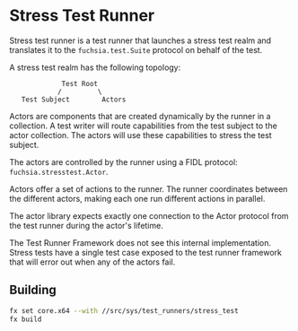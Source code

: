 # Stress Test Runner

Stress test runner is a test runner that launches a stress test realm and translates
it to the `fuchsia.test.Suite` protocol on behalf of the test.

A stress test realm has the following topology:

                 Test Root
                /         \
       Test Subject        Actors

Actors are components that are created dynamically by the runner in a collection. A test writer
will route capabilities from the test subject to the actor collection. The actors will use these
capabilities to stress the test subject.

The actors are controlled by the runner using a FIDL protocol: `fuchsia.stresstest.Actor`.

Actors offer a set of actions to the runner. The runner coordinates between the different actors,
making each one run different actions in parallel.

The actor library expects exactly one connection to the Actor protocol from the test runner during
the actor's lifetime.

The Test Runner Framework does not see this internal implementation. Stress tests have a single
test case exposed to the test runner framework that will error out when any of the actors fail.

## Building

```bash
fx set core.x64 --with //src/sys/test_runners/stress_test
fx build
```

